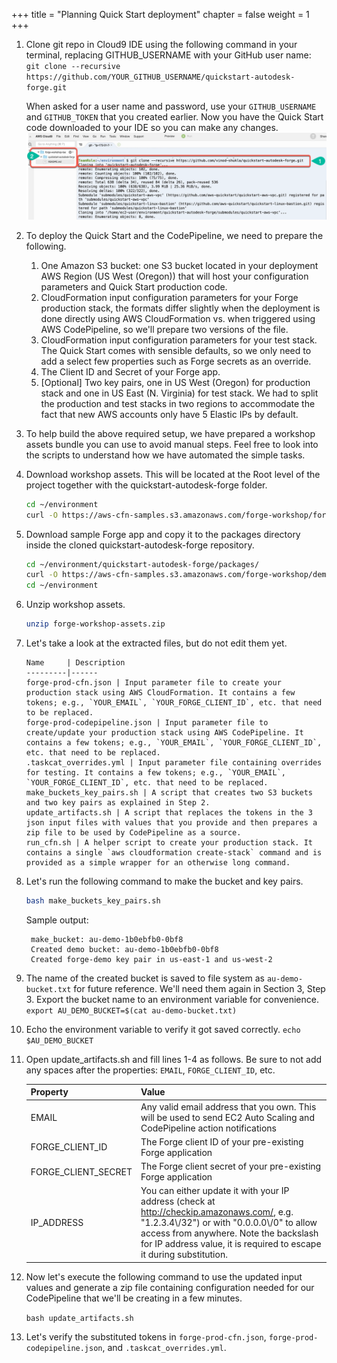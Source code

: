 +++
title = "Planning Quick Start deployment"
chapter = false
weight = 1
+++

1. Clone git repo in Cloud9 IDE using the following command in your terminal, replacing GITHUB_USERNAME with your GitHub user name:
    `git clone --recursive https://github.com/YOUR_GITHUB_USERNAME/quickstart-autodesk-forge.git`
    
    When asked for a user name and password, use your `GITHUB_USERNAME` and `GITHUB_TOKEN` that you created earlier.
    Now you have the Quick Start code downloaded to your IDE so you can make any changes.
    ![arch](/images/clone-quick-start.png)
2. To deploy the Quick Start and the CodePipeline, we need to prepare the following.
   1. One Amazon S3 bucket: one S3 bucket located in your deployment AWS Region (US West (Oregon)) that will host your configuration parameters and Quick Start production code.
   2. CloudFormation input configuration parameters for your Forge production stack, the formats differ slightly when the deployment is done directly using AWS CloudFormation vs. when triggered using AWS CodePipeline, so we'll prepare two versions of the file.
   3. CloudFormation input configuration parameters for your test stack. The Quick Start comes with sensible defaults, so we only need to add a select few properties such as Forge secrets as an override.
   4. The Client ID and Secret of your Forge app.
   5. [Optional] Two key pairs, one in US West (Oregon) for production stack and one in US East (N. Virginia) for test stack. We had to split the production and test stacks in two regions to accommodate the fact that new AWS accounts only have 5 Elastic IPs by default.
3. To help build the above required setup, we have prepared a workshop assets bundle you can use to avoid manual steps. Feel free to look into the scripts to understand how we have automated the simple tasks.
4. Download workshop assets. This will be located at the Root level of the project together with the quickstart-autodesk-forge folder.
    ```bash
    cd ~/environment
    curl -O https://aws-cfn-samples.s3.amazonaws.com/forge-workshop/forge-workshop-assets.zip
    ```
5. Download sample Forge app and copy it to the packages directory inside the cloned quickstart-autodesk-forge repository. 
   ```bash
   cd ~/environment/quickstart-autodesk-forge/packages/
   curl -O https://aws-cfn-samples.s3.amazonaws.com/forge-workshop/demo/forge-viewmodels-nodejs-aws-smartbuilding.zip
   cd ~/environment
   ```
6. Unzip workshop assets.
    ```bash
    unzip forge-workshop-assets.zip
    ```
7. Let's take a look at the extracted files, but do not edit them yet.

       Name     | Description
       ---------|------
       forge-prod-cfn.json | Input parameter file to create your production stack using AWS CloudFormation. It contains a few tokens; e.g., `YOUR_EMAIL`, `YOUR_FORGE_CLIENT_ID`, etc. that need to be replaced.
       forge-prod-codepipeline.json | Input parameter file to create/update your production stack using AWS CodePipeline. It contains a few tokens; e.g., `YOUR_EMAIL`, `YOUR_FORGE_CLIENT_ID`, etc. that need to be replaced.
       .taskcat_overrides.yml | Input parameter file containing overrides for testing. It contains a few tokens; e.g., `YOUR_EMAIL`, `YOUR_FORGE_CLIENT_ID`, etc. that need to be replaced.    
       make_buckets_key_pairs.sh | A script that creates two S3 buckets and two key pairs as explained in Step 2.
       update_artifacts.sh | A script that replaces the tokens in the 3 json input files with values that you provide and then prepares a zip file to be used by CodePipeline as a source.
       run_cfn.sh | A helper script to create your production stack. It contains a single `aws cloudformation create-stack` command and is provided as a simple wrapper for an otherwise long command.

8. Let's run the following command to make the bucket and key pairs.       
   ```bash
   bash make_buckets_key_pairs.sh
   ```
   Sample output:
   ```text
    make_bucket: au-demo-1b0ebfb0-0bf8
    Created demo bucket: au-demo-1b0ebfb0-0bf8
    Created forge-demo key pair in us-east-1 and us-west-2
    ```
9. The name of the created bucket is saved to file system as `au-demo-bucket.txt` for future reference. We'll need them again in Section 3, Step 3. Export the bucket name to an environment variable for convenience.  
       `export AU_DEMO_BUCKET=$(cat au-demo-bucket.txt)`   
10. Echo the environment variable to verify it got saved correctly.
        `echo $AU_DEMO_BUCKET`  
11. Open update_artifacts.sh and fill lines 1-4 as follows. Be sure to not add any spaces after the properties: `EMAIL`, `FORGE_CLIENT_ID`, etc.
      
       Property | Value
       ---------|------
       EMAIL    | Any valid email address that you own. This will be used to send EC2 Auto Scaling and CodePipeline action notifications
       FORGE_CLIENT_ID  | The Forge client ID of your pre-existing Forge application
       FORGE_CLIENT_SECRET | The Forge client secret of your pre-existing Forge application
       IP_ADDRESS | You can either update it with your IP address (check at http://checkip.amazonaws.com/, e.g. "1.2.3.4\\/32") or with "0.0.0.0\\/0" to allow access from anywhere. Note the backslash for IP address value, it is required to escape it during substitution.
12. Now let's execute the following command to use the updated input values and generate a zip file containing configuration needed for our CodePipeline that we'll be creating in a few minutes.

    `bash update_artifacts.sh`       
13. Let's verify the substituted tokens in `forge-prod-cfn.json`, `forge-prod-codepipeline.json`, and `.taskcat_overrides.yml`.    